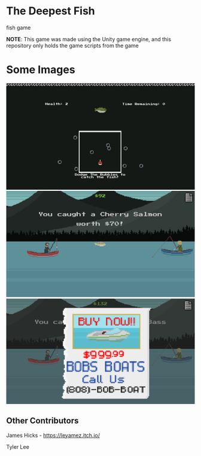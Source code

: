 # The Deepest Fish
fish game

**NOTE**: This game was made using the Unity game engine, and this repository only holds the game scripts from the game

# Some Images
![Battle Screen](https://github.com/mrsaeto/deepestfish/blob/main/images/d5.png)
![Fish Caught](https://github.com/mrsaeto/deepestfish/blob/main/images/d4.png)
![Upgrade](https://github.com/mrsaeto/deepestfish/blob/main/images/d6.png)

## Other Contributors
James Hicks - https://leyamez.itch.io/

Tyler Lee
